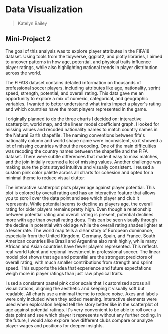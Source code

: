 # Data Visualization 

> Katelyn Bailey 

## Mini-Project 2
The goal of this analysis was to explore player attributes in the FIFA18 dataset. Using tools from the tidyverse, ggplot2, and plotly libraries, I aimed to uncover patterns in how age, potential, and physical traits influence player ratings, while also highlighting national trends in player distribution across the world.

The FIFA18 dataset contains detailed information on thousands of professional soccer players, including attributes like age, nationality, sprint speed, strength, potential, and overall rating. This data gave me an opportunity to explore a mix of numeric, categorical, and geographic variables. I wanted to better understand what traits impact a player's rating and which countries have the most players represented in the game.

I originally planned to do the three charts I decided on: interactive scatterplot, world map, and the linear model coefficient graph. I looked for missing values and recoded nationality names to match country names in the Natural Earth shapefile. The naming conventions between fifa's nationality column and world shape name were inconsistent, so it showed a lot of missing countries without the recoding. One of the main difficulties was recoding the country names between the shapefile and the FIFA dataset. There were subtle differences that made it easy to miss matches, and the join initially returned a lot of missing values. Another challenge was making sure the plots stayed intuitive and visually consistent. I reused a custom pink color palette across all charts for cohesion and opted for a minimal theme to reduce visual clutter.

The interactive scatterplot plots player age against player potential. This plot is colored by overall rating and has an interactive feature that allows you to scroll over the data point and see which player and club it represents. While potential seems to decline as players age, the overall rating for older players remains pretty high. Even though a relationship between potential rating and overall rating is present, potential declines more with age than overall rating does. This can be seen visually through the decline in potential with old age while the overall rating shades lighter at a lesser rate. The world map tells a clear story of European dominance, especially from the United Kingdom, Germany, Spain, and France. South American countries like Brazil and Argentina also rank highly, while many African and Asian countries have fewer players represented. This reflects real-world talent and regional investment in professional soccer. The linear model plot shows that age and potential are the strongest predictors of overall rating, with much smaller contributions from strength and sprint speed. This supports the idea that experience and future expectations weigh more in player ratings than just raw physical traits.

I used a consistent pastel pink color scale that I customized across all visualizations, aligning the aesthetic and keeping it visually soft but readable. All charts use a minimal theme to reduce noise. Axes and labels were only included when they added meaning. Interactive elements were used when exploration helped tell the story better like in the scatterplot of age against potential ratings. It's very convenient to be able to roll over a data point and see which player it represents without any further coding. In the future, I would also explore how different clubs compare or analyze player wages and positions for deeper insights.
